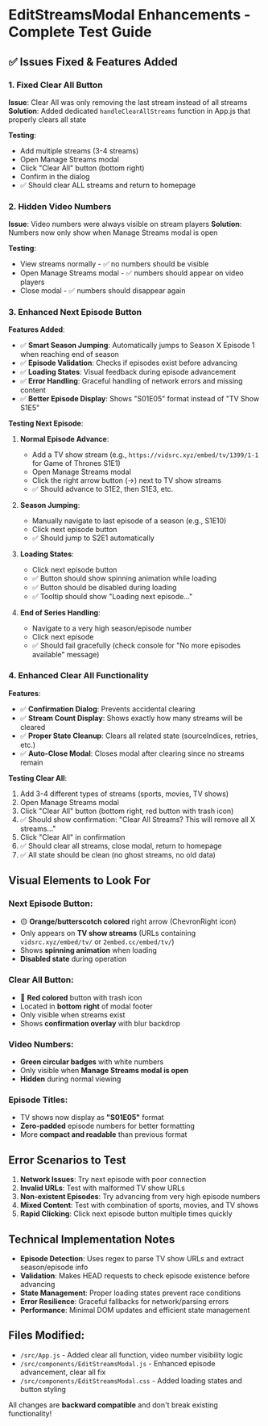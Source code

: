 # EditStreamsModal Enhancements - Complete Test Guide

## ✅ **Issues Fixed & Features Added**

### **1. Fixed Clear All Button**
**Issue**: Clear All was only removing the last stream instead of all streams
**Solution**: Added dedicated `handleClearAllStreams` function in App.js that properly clears all state

**Testing**:
- Add multiple streams (3-4 streams)
- Open Manage Streams modal
- Click "Clear All" button (bottom right)
- Confirm in the dialog
- ✅ Should clear ALL streams and return to homepage

### **2. Hidden Video Numbers**
**Issue**: Video numbers were always visible on stream players
**Solution**: Numbers now only show when Manage Streams modal is open

**Testing**:
- View streams normally - ✅ no numbers should be visible
- Open Manage Streams modal - ✅ numbers should appear on video players
- Close modal - ✅ numbers should disappear again

### **3. Enhanced Next Episode Button**
**Features Added**:
- ✅ **Smart Season Jumping**: Automatically jumps to Season X Episode 1 when reaching end of season
- ✅ **Episode Validation**: Checks if episodes exist before advancing
- ✅ **Loading States**: Visual feedback during episode advancement
- ✅ **Error Handling**: Graceful handling of network errors and missing content
- ✅ **Better Episode Display**: Shows "S01E05" format instead of "TV Show S1E5"

**Testing Next Episode**:
1. **Normal Episode Advance**:
   - Add a TV show stream (e.g., `https://vidsrc.xyz/embed/tv/1399/1-1` for Game of Thrones S1E1)
   - Open Manage Streams modal
   - Click the right arrow button (→) next to TV show streams
   - ✅ Should advance to S1E2, then S1E3, etc.

2. **Season Jumping**:
   - Manually navigate to last episode of a season (e.g., S1E10)
   - Click next episode button
   - ✅ Should jump to S2E1 automatically

3. **Loading States**:
   - Click next episode button
   - ✅ Button should show spinning animation while loading
   - ✅ Button should be disabled during loading
   - ✅ Tooltip should show "Loading next episode..."

4. **End of Series Handling**:
   - Navigate to a very high season/episode number
   - Click next episode
   - ✅ Should fail gracefully (check console for "No more episodes available" message)

### **4. Enhanced Clear All Functionality**
**Features**:
- ✅ **Confirmation Dialog**: Prevents accidental clearing
- ✅ **Stream Count Display**: Shows exactly how many streams will be cleared
- ✅ **Proper State Cleanup**: Clears all related state (sourceIndices, retries, etc.)
- ✅ **Auto-Close Modal**: Closes modal after clearing since no streams remain

**Testing Clear All**:
1. Add 3-4 different types of streams (sports, movies, TV shows)
2. Open Manage Streams modal
3. Click "Clear All" button (bottom right, red button with trash icon)
4. ✅ Should show confirmation: "Clear All Streams? This will remove all X streams..."
5. Click "Clear All" in confirmation
6. ✅ Should clear all streams, close modal, return to homepage
7. ✅ All state should be clean (no ghost streams, no old data)

## **Visual Elements to Look For**

### **Next Episode Button**:
- 🟡 **Orange/butterscotch colored** right arrow (ChevronRight icon)
- Only appears on **TV show streams** (URLs containing `vidsrc.xyz/embed/tv/` or `2embed.cc/embed/tv/`)
- Shows **spinning animation** when loading
- **Disabled state** during operation

### **Clear All Button**:
- 🔴 **Red colored** button with trash icon
- Located in **bottom right** of modal footer
- Only visible when streams exist
- Shows **confirmation overlay** with blur backdrop

### **Video Numbers**:
- **Green circular badges** with white numbers
- Only visible when **Manage Streams modal is open**
- **Hidden** during normal viewing

### **Episode Titles**:
- TV shows now display as **"S01E05"** format
- **Zero-padded** episode numbers for better formatting
- More **compact and readable** than previous format

## **Error Scenarios to Test**

1. **Network Issues**: Try next episode with poor connection
2. **Invalid URLs**: Test with malformed TV show URLs  
3. **Non-existent Episodes**: Try advancing from very high episode numbers
4. **Mixed Content**: Test with combination of sports, movies, and TV shows
5. **Rapid Clicking**: Click next episode button multiple times quickly

## **Technical Implementation Notes**

- **Episode Detection**: Uses regex to parse TV show URLs and extract season/episode info
- **Validation**: Makes HEAD requests to check episode existence before advancing
- **State Management**: Proper loading states prevent race conditions
- **Error Resilience**: Graceful fallbacks for network/parsing errors
- **Performance**: Minimal DOM updates and efficient state management

## **Files Modified**:
- `/src/App.js` - Added clear all function, video number visibility logic
- `/src/components/EditStreamsModal.js` - Enhanced episode advancement, clear all fix
- `/src/components/EditStreamsModal.css` - Added loading states and button styling

All changes are **backward compatible** and don't break existing functionality!
